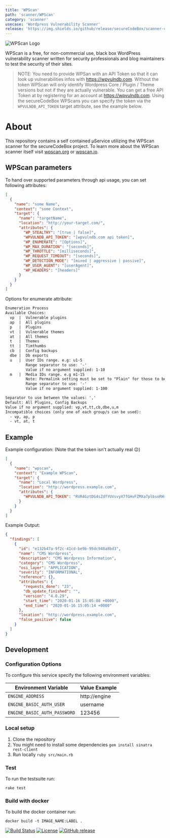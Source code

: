 ```yaml
---
title: 'WPScan'
path: 'scanner/WPScan'
category: 'scanner'
usecase: 'Wordpress Vulnerability Scanner'
release: 'https://img.shields.io/github/release/secureCodeBox/scanner-cms-wpscan.svg'
---
```


![WPScan Logo](https://raw.githubusercontent.com/wpscanteam/wpscan/gh-pages/images/wpscan_logo.png)

WPScan is a free, for non-commercial use, black box WordPress vulnerability scanner written for security professionals and blog maintainers to test the security of their sites.

> NOTE: You need to provide WPSan with an API Token so that it can look up vulnerabilities infos with https://wpvulndb.com. Without the token WPScan will only identify Wordpress Core / Plugin / Theme versions but not if they are actually vulnerable. You can get a free API Token at by registering for an account at https://wpvulndb.com. Using the secureCodeBox WPScans you can specify the token via the `WPVULNDB_API_TOKEN` target attribute, see the example below.

<!-- end -->

# About

This repository contains a self contained µService utilizing the WPScan scanner for the secureCodeBox project. To learn more about the WPScan scanner itself visit [wpscan.org] or [wpscan.io].

## WPScan parameters

To hand over supported parameters through api usage, you can set following attributes:

```json
[
  {
    "name": "some Name",
    "context": "some Context",
    "target": {
      "name": "targetName",
      "location": "http://your-target.com/",
      "attributes": {
        "WP_STEALTHY": "[true | false]",
        "WPVULNDB_API_TOKEN": "[wpvulndb.com api token]",
        "WP_ENUMERATE": "[Options]",
        "WP_MAX_DURATION": "[seconds]",
        "WP_THROTTLE": "[milliseconds]",
        "WP_REQUEST_TIMEOUT": "[seconds]",
        "WP_DETECTION_MODE": "[mixed | aggressive | passive]",
        "WP_USER_AGENT": "[userAgent]",
        "WP_HEADERS": "[headers]"
      }
    }
  }
]
```

Options for enumerate attribute:

```txt
Enumeration Process
Available Choices:
  vp  |  Vulnerable plugins
  ap  |  All plugins
  p   |  Plugins
  vt  |  Vulnerable themes
  at  |  All themes
  t   |  Themes
  tt  |  Timthumbs
  cb  |  Config backups
  dbe |  Db exports
  u   |  User IDs range. e.g: u1-5
         Range separator to use: '-'
         Value if no argument supplied: 1-10
  m   |  Media IDs range. e.g m1-15
         Note: Permalink setting must be set to "Plain" for those to be detected
         Range separator to use: '-'
         Value if no argument supplied: 1-100

Separator to use between the values: ','
Default: All Plugins, Config Backups
Value if no argument supplied: vp,vt,tt,cb,dbe,u,m
Incompatible choices (only one of each group/s can be used):
  - vp, ap, p
  - vt, at, t
```

## Example

Example configuration: (Note that the token isn't actually real 😉)

```json
[
  {
    "name": "wpscan",
    "context": "Example WPScan",
    "target": {
      "name": "Local Wordpress",
      "location": "http://wordpress.example.com",
      "attributes": {
        "WPVULNDB_API_TOKEN": "RVR4GztDG4sZdfYUVsvyX7fGHvFZMXa7plbsoRHssvq"
      }
    }
  }
]
```

Example Output:

```json
{
  "findings": [
    {
      "id": "e132b47a-9f2c-41cd-be9b-95dc948a8bd3",
      "name": "CMS Wordpress",
      "description": "CMS Wordpress Information",
      "category": "CMS Wordpress",
      "osi_layer": "APPLICATION",
      "severity": "INFORMATIONAL",
      "reference": {},
      "attributes": {
        "requests_done": "23",
        "db_update_finished": "",
        "version": "4.0.29",
        "start_time": "2020-01-16 15:05:08 +0000",
        "end_time": "2020-01-16 15:05:14 +0000"
      },
      "location": "http://wordpress.example.com",
      "false_positive": false
    }
  ]
}
```

## Development

### Configuration Options

To configure this service specify the following environment variables:

| Environment Variable         | Value Example |
| ---------------------------- | ------------- |
| `ENGINE_ADDRESS`             | http://engine |
| `ENGINE_BASIC_AUTH_USER`     | username      |
| `ENGINE_BASIC_AUTH_PASSWORD` | 123456        |

### Local setup

1. Clone the repository
2. You might need to install some dependencies `gem install sinatra rest-client`
3. Run locally `ruby src/main.rb`

### Test

To run the testsuite run:

`rake test`

### Build with docker

To build the docker container run:

`docker build -t IMAGE_NAME:LABEL .`

[![Build Status](https://travis-ci.com/secureCodeBox/scanner-cms-wpscan.svg?branch=master)](https://travis-ci.com/secureCodeBox/scanner-cms-wpscan)
[![License](https://img.shields.io/badge/License-Apache%202.0-blue.svg)](https://opensource.org/licenses/Apache-2.0)
[![GitHub release](https://img.shields.io/github/release/secureCodeBox/scanner-cms-wpscan.svg)](https://github.com/secureCodeBox/scanner-cms-wpscan/releases/latest)

[wpscan.io]: https://wpscan.io/
[wpscan.org]: https://wpscan.org/
